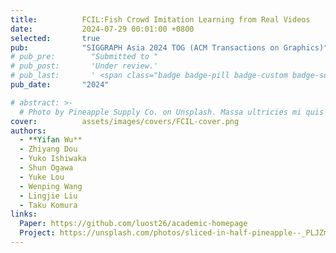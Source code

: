 ```yaml
---
title:          FCIL:Fish Crowd Imitation Learning from Real Videos
date:           2024-07-29 00:01:00 +0800
selected:       true
pub:            "SIGGRAPH Asia 2024 TOG (ACM Transactions on Graphics)"
# pub_pre:        "Submitted to "
# pub_post:       'Under review.'
# pub_last:       ' <span class="badge badge-pill badge-custom badge-success">Spotlight</span>'
pub_date:       "2024"

# abstract: >-
  # Photo by Pineapple Supply Co. on Unsplash. Massa ultricies mi quis hendrerit dolor magna. Arcu non odio euismod lacinia at quis risus sed. Et tortor at risus viverra. Enim neque volutpat ac tincidunt. Dictum varius duis at consectetur lorem donec.
cover:          assets/images/covers/FCIL-cover.png
authors:
  - **Yifan Wu**
  - Zhiyang Dou 
  - Yuko Ishiwaka
  - Shun Ogawa
  - Yuke Lou
  - Wenping Wang
  - Lingjie Liu
  - Taku Komura
links:
  Paper: https://github.com/luost26/academic-homepage
  Project: https://unsplash.com/photos/sliced-in-half-pineapple--_PLJZmHZzk
---
```

